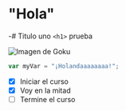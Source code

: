 # <h1> "Hola"
-# Titulo uno `<h1>` prueba

![Imagen de Goku](https://elcomercio.pe/resizer/-ff-6d9vg7CILcQh-WvejY7_3lQ=/1200x1200/smart/filters:format(jpeg):quality(75)/cloudfront-us-east-1.images.arcpublishing.com/elcomercio/6FUBT6XQXNHHNFOMCHIT7I34NA.jpg)

```javascript
var myVar = "¡Holandaaaaaaaa!";
```


- [x] Iniciar el curso
- [x] Voy en la mitad
- [ ] Termine el curso
